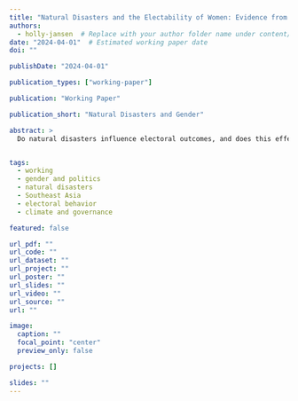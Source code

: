 ```yaml
---
title: "Natural Disasters and the Electability of Women: Evidence from Philippine Mayoral Elections"
authors:
  - holly-jansen  # Replace with your author folder name under content/authors/
date: "2024-04-01"  # Estimated working paper date
doi: ""

publishDate: "2024-04-01"

publication_types: ["working-paper"]

publication: "Working Paper"

publication_short: "Natural Disasters and Gender"

abstract: >
  Do natural disasters influence electoral outcomes, and does this effect vary by candidate gender? While retrospective voting theory suggests that voters can rationally assess leader performance during crises, it often overlooks how candidate identity may shape evaluations in ways that depart from competence-based logics under conditions of threat. I argue that natural disasters intensify the role of gender in electoral decision-making, activating latent biases that disadvantage female candidates. Using panel data from 1,632 Philippine municipalities (2001–2010), I analyze mayoral elections merged with a geospatial typhoon exposure index to examine how disaster severity affects three electoral outcomes: candidate entry, candidate electoral success, and incumbent vote share. I find no evidence that disasters increase the supply of female candidates. However, typhoon exposure significantly reduces win rates for female challengers and erodes vote shares for female incumbents under repeated shocks. These findings suggest that climate crises amplify the political salience of gender, distorting voter evaluations and reinforcing patterns of under-representation of women in political office.


tags:
  - working
  - gender and politics
  - natural disasters
  - Southeast Asia
  - electoral behavior
  - climate and governance

featured: false

url_pdf: ""
url_code: ""
url_dataset: ""
url_project: ""
url_poster: ""
url_slides: ""
url_video: ""
url_source: ""
url: ""

image:
  caption: ""
  focal_point: "center"
  preview_only: false

projects: []

slides: ""
---
```



